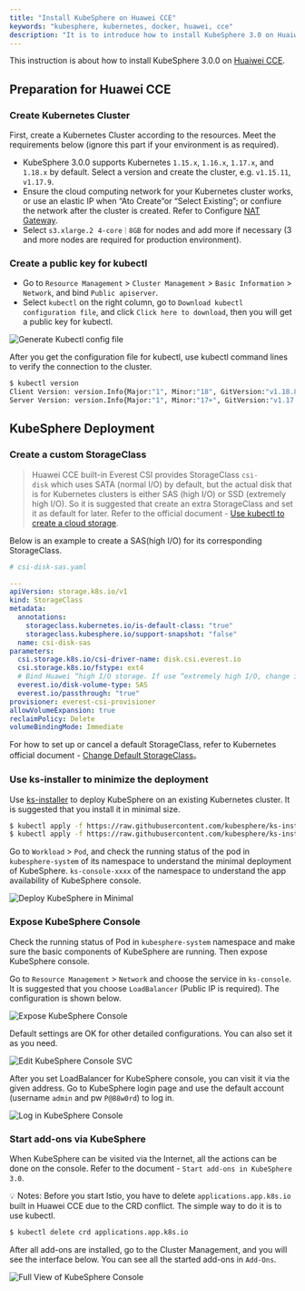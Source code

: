 ```yaml
---
title: "Install KubeSphere on Huawei CCE"
keywords: "kubesphere, kubernetes, docker, huawei, cce"
description: "It is to introduce how to install KubeSphere 3.0 on Huaiwei CCE."
---
```


This instruction is about how to install KubeSphere 3.0.0 on [Huaiwei CCE](https://support.huaweicloud.com/en-us/qs-cce/cce_qs_0001.html).

## Preparation for Huawei CCE

### Create Kubernetes Cluster

First, create a Kubernetes Cluster according to the resources. Meet the requirements below (ignore this part if your environment is as required).

- KubeSphere 3.0.0 supports Kubernetes `1.15.x`, `1.16.x`, `1.17.x`, and `1.18.x` by default. Select a version and create the cluster, e.g. `v1.15.11`, `v1.17.9`.
- Ensure the cloud computing network for your Kubernetes cluster works, or use an elastic IP when “Ato Create”or “Select Existing”; or confiure the network after the cluster is created. Refer to Configure [NAT Gateway](https://support.huaweicloud.com/en-us/productdesc-natgateway/en-us_topic_0086739762.html).
- Select `s3.xlarge.2`  `4-core｜8GB` for nodes and add more if necessary (3 and more nodes are required for production environment).

### Create a public key for kubectl

- Go to `Resource Management` > `Cluster Management` > `Basic Information` > `Network`, and bind `Public apiserver`.
- Select `kubectl` on the right column, go to `Download kubectl configuration file`, and click `Click here to download`, then you will get a public key for kubectl.

![Generate Kubectl config file](/images/docs/huawei-cce/en/generate-kubeconfig.png)

After you get the configuration file for kubectl, use kubectl command lines to verify the connection to the cluster.

```bash
$ kubectl version
Client Version: version.Info{Major:"1", Minor:"18", GitVersion:"v1.18.8", GitCommit:"9f2892aab98fe339f3bd70e3c470144299398ace", GitTreeState:"clean", BuildDate:"2020-08-15T10:08:56Z", GoVersion:"go1.14.7", Compiler:"gc", Platform:"darwin/amd64"}
Server Version: version.Info{Major:"1", Minor:"17+", GitVersion:"v1.17.9-r0-CCE20.7.1.B003-17.36.3", GitCommit:"136c81cf3bd314fcbc5154e07cbeece860777e93", GitTreeState:"clean", BuildDate:"2020-08-08T06:01:28Z", GoVersion:"go1.13.9", Compiler:"gc", Platform:"linux/amd64"}

```

## KubeSphere Deployment

### Create a custom StorageClass

> Huawei CCE built-in Everest CSI provides StorageClass `csi-disk` which uses SATA (normal I/O) by default, but the actual disk that is for Kubernetes clusters is either SAS (high I/O) or SSD (extremely high I/O). So it is suggested that create an extra StorageClass and set it as default for later. Refer to the official document - [Use kubectl to create a cloud storage](https://support.huaweicloud.com/en-us/usermanual-cce/cce_01_0044.html).

Below is an example to create a SAS(high I/O) for its corresponding StorageClass.

```yaml
# csi-disk-sas.yaml

---
apiVersion: storage.k8s.io/v1
kind: StorageClass
metadata:
  annotations:
    storageclass.kubernetes.io/is-default-class: "true"
    storageclass.kubesphere.io/support-snapshot: "false"
  name: csi-disk-sas
parameters:
  csi.storage.k8s.io/csi-driver-name: disk.csi.everest.io
  csi.storage.k8s.io/fstype: ext4
  # Bind Huawei “high I/O storage. If use “extremely high I/O, change it to SSD.
  everest.io/disk-volume-type: SAS
  everest.io/passthrough: "true"
provisioner: everest-csi-provisioner
allowVolumeExpansion: true
reclaimPolicy: Delete
volumeBindingMode: Immediate

```

For how to set up or cancel a default StorageClass, refer to Kubernetes official document - [Change Default StorageClass](https://kubernetes.io/docs/tasks/administer-cluster/change-default-storage-class/)。 

### Use ks-installer to minimize the deployment

Use [ks-installer](https://github.com/kubesphere/ks-installer) to deploy KubeSphere on an existing Kubernetes cluster. It is suggested that you install it in minimal size.

```bash
$ kubectl apply -f https://raw.githubusercontent.com/kubesphere/ks-installer/master/deploy/kubesphere-installer.yaml
$ kubectl apply -f https://raw.githubusercontent.com/kubesphere/ks-installer/master/deploy/cluster-configuration.yaml

```

Go to `Workload` > `Pod`, and check the running status of the pod in `kubesphere-system` of its namespace to understand the minimal deployment of KubeSphere. `ks-console-xxxx` of the namespace to understand the app availability of KubeSphere console. 

![Deploy KubeSphere in Minimal](/images/docs/huawei-cce/en/deploy-ks-minimal.png)

### Expose KubeSphere Console

Check the running status of Pod in `kubesphere-system` namespace and make sure the basic components of  KubeSphere are running. Then expose KubeSphere console.

Go to `Resource Management` > `Network` and choose the service in `ks-console`. It is suggested that you choose `LoadBalancer` (Public IP is required). The configuration is shown below.

![Expose KubeSphere Console](/images/docs/huawei-cce/en/expose-ks-console.png)

Default settings are OK for other detailed configurations. You can also set it as you need.

![Edit KubeSphere Console SVC](/images/docs/huawei-cce/en/edit-ks-console-svc.png)

After you set LoadBalancer for KubeSphere console, you can visit it via the given address. Go to KubeSphere login page and use the default account (username `admin` and pw `P@88w0rd`) to log in.

![Log in KubeSphere Console](/images/docs/huawei-cce/en/login-ks-console.png)

### Start add-ons via KubeSphere

When KubeSphere can be visited via the Internet, all the actions can be done on the console. Refer to the document - `Start add-ons in KubeSphere 3.0`.

💡 Notes: Before you start Istio, you have to delete `applications.app.k8s.io` built in Huawei CCE due to the CRD conflict. The simple way to do it is to use kubectl.

```bash
$ kubectl delete crd applications.app.k8s.io
```

After all add-ons are installed, go to the Cluster Management, and you will see the interface below. You can see all the started add-ons in `Add-Ons`.

![Full View of KubeSphere Console](/images/docs/huawei-cce/en/view-ks-console-full.png)
